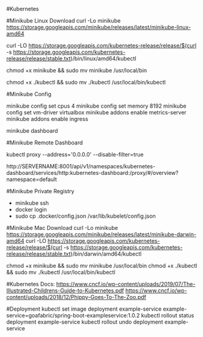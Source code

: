 #Kubernetes

#Minikube Linux Download 
curl -Lo minikube https://storage.googleapis.com/minikube/releases/latest/minikube-linux-amd64

curl -LO https://storage.googleapis.com/kubernetes-release/release/$(curl -s https://storage.googleapis.com/kubernetes-release/release/stable.txt)/bin/linux/amd64/kubectl

chmod +x minikube && sudo mv minikube /usr/local/bin

chmod +x ./kubectl && sudo mv ./kubectl /usr/local/bin/kubectl

#Minikube Config

minikube config set cpus 4
minikube config set memory 8192
minikube config set vm-driver virtualbox
minikube addons enable metrics-server
minikube addons enable ingress

minikube dashboard

#Minikube Remote Dashboard

kubectl proxy --address='0.0.0.0' --disable-filter=true

http://SERVERNAME:8001/api/v1/namespaces/kubernetes-dashboard/services/http:kubernetes-dashboard:/proxy/#/overview?namespace=default

#Minikube Private Registry
- minikube ssh
- docker login
- sudo cp .docker/config.json /var/lib/kubelet/config.json

#Minikube Mac Download
curl -Lo minikube https://storage.googleapis.com/minikube/releases/latest/minikube-darwin-amd64
curl -LO https://storage.googleapis.com/kubernetes-release/release/$(curl -s https://storage.googleapis.com/kubernetes-release/release/stable.txt)/bin/darwin/amd64/kubectl

chmod +x minikube && sudo mv minikube /usr/local/bin
chmod +x ./kubectl && sudo mv ./kubectl /usr/local/bin/kubectl

#Kubernetes Docs:
https://www.cncf.io/wp-content/uploads/2019/07/The-Illustrated-Childrens-Guide-to-Kubernetes.pdf
https://www.cncf.io/wp-content/uploads/2018/12/Phippy-Goes-To-The-Zoo.pdf

#Deployment
kubectl set image deployment example-service example-service=goafabric/spring-boot-exampleservice:1.0.2
kubectl rollout status deployment example-service
kubectl rollout undo deployment example-service